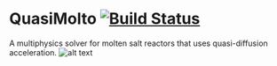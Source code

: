 # QuasiMolto [![Build Status](https://travis-ci.org/aaronjamesreynolds/QuasiMolto.svg?branch=master)](https://travis-ci.org/aaronjamesreynolds/QuasiMolto)
A multiphysics solver for molten salt reactors that uses quasi-diffusion acceleration.
![alt text](https://vignette.wikia.nocookie.net/monstermovies/images/4/46/Quasimodo.png/revision/latest?cb=20140628171627 "Quasi Moto")
